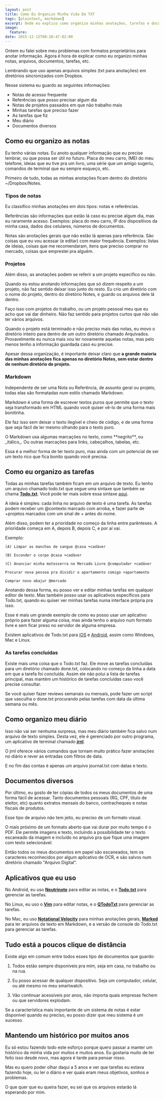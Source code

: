 ```yaml
---
layout: post
title: Como Eu Organizo Minha Vida Em TXT
tags: [plaintext, markdown]
excerpt: Onde eu explico como organizo minhas anotações, tarefas e documentos usando apenas arquivos simples em diretórios.
image:
  feature:
date: 2015-12-12T08:28:47-02:00
---
```


Ontem eu falei sobre meu problemas com formatos proprietários para anotar
informação.  Agora é hora de explicar como eu organizo minhas notas, arquivos,
documentos, tarefas, etc.

Lembrando que uso apenas arquivos simples (txt para anotações) em diretórios
sincronizados com Dropbox.

Nesse sistema eu guardo as seguintes informações:

- Notas de acesso frequente
- Referências que posso precisar algum dia
- Notas de projetos passados em que não trabalho mais
- Minhas tarefas que preciso fazer
- As tarefas que fiz
- Meu diário
- Documentos diversos

## Como eu organizo as notas ##

Eu tenho várias notas. Eu anoto qualquer informação que eu precise lembrar, ou
que possa ser útil no futuro. Placa do meu carro, IMEI do meu telefone, ideias
que eu tive pra um livro, uma série que um amigo sugeriu, comandos de terminal
que eu sempre esqueço, etc.

Primeiro de tudo, todas as minhas anotações ficam dentro do diretório
~/Dropbox/Notes.

### Tipos de notas ###

Eu classifico minhas anotações em dois tipos: notas e referências.

Referências são informações que estão lá caso eu precise algum dia, mas eu
raramente acesso.  Exemplos: placa do meu carro, IP dos dispositivos da minha
casa, dados dos celulares, números de documentos.

Notas são anotações gerais que não estão lá apenas para referência. São coisas
que eu vou acessar (e editar) com maior frequência.  Exemplos: listas de ideias,
coisas que me recomendaram, itens que preciso comprar no mercado, coisas que
emprestei pra alguém.

### Projetos ###

Além disso, as anotações podem se referir a um projeto específico ou não.

Quando eu estou anotando informações que só dizem respeito a um projeto, não faz
sentido deixar isso junto do resto. Eu crio um diretório com o nome do projeto,
dentro do diretório Notes, e guardo os arquivos dele lá dentro.

Faço isso com projetos do trabalho, ou um projeto pessoal meu que eu acho que
vai dar dinheiro. Não faz sentido para projetos curtos que não vão ter vários
arquivos.

Quando o projeto está terminado e não preciso mais das notas, eu movo o
diretório inteiro para dentro de um outro diretório chamado Arquivados.
Provavelmente eu nunca mais vou ler novamente aquelas notas, mas pelo menos
tenho a informação guardada caso eu precise.

Apesar dessa organização, é importante deixar claro que **a grande maioria das
minhas anotações fica apenas no diretório Notes, sem estar dentro de nenhum
diretório de projeto.**

### Markdown ###

Independente de ser uma Nota ou Referência, de assunto geral ou projeto, todas
elas são formatadas num estilo chamado Markdown.

Markdown é uma forma de escrever textos puros que permite que o texto seja
transformado em HTML quando você quiser vê-lo de uma forma mais bonitinha.

Ele faz isso sem deixar o texto ilegível e cheio de código, e de uma forma que
seja fácil de ler mesmo olhando para o texto puro.

O Markdown usa algumas marcações no texto, como \*\*negrito\*\*, ou \_itálico\_.
Ou outras marcações para links, cabeçalhos, tabelas, etc.

Essa é a melhor forma de ter texto puro, mas ainda com um potencial de ser um
texto rico que fica bonito quando você precisa.

## Como eu organizo as tarefas ##

Todas as minhas tarefas também ficam em um arquivo de texto. Eu tenho um arquivo
chamado todo.txt que segue uma sintaxe que também se chama
[**Todo.txt**][todotxt]. Você pode ler mais sobre essa sintaxe [aqui][todotxt].

A ideia é simples: cada linha no arquivo de texto é uma tarefa. As tarefas podem
receber um @contexto marcado com arroba, e fazer parte de +projetos marcados com
um sinal de + antes do nome.

Além disso, podem ter a prioridade no começo da linha entre parênteses. A
prioridade começa em A, depois B, depois C, e por aí vai.

Exemplo:

```
(A) Limpar as manchas de sangue @casa +cadáver

(B) Esconder o corpo @casa +cadáver

(C) Anunciar minha motosserra no Mercado Livre @computador +cadáver

Procurar nova pessoa pra dividir o apartamento comigo +apartamento

Comprar novo abajur @mercado
```

Anotando dessa forma, eu posso ver e editar minhas tarefas em qualquer editor de
texto. Mas também posso usar os aplicativos específicos para Todo.txt, quando eu
quiser ver minhas tarefas numa interface própria pra isso.

Esse é mais um grande exemplo de como eu posso usar um aplicativo próprio para
fazer alguma coisa, mas ainda tenho o arquivo num formato livre e sem ficar
preso no servidor de alguma empresa.

Existem aplicativos de Todo.txt para [iOS][todo-ios] e [Android][todo-android],
assim como Windows, Mac e Linux.

### As tarefas concluídas ###

Existe mais uma coisa que o Todo.txt faz. Ele move as tarefas concluídas para um
diretório chamado done.txt, colocando no começo da linha a data em que a tarefa
foi concluída. Assim ele não polui a lista de tarefas principal, mas mantém um
histórico de tarefas concluídas caso você precise consultar.

Se você quiser fazer reviews semanais ou mensais, pode fazer um script que
vasculha o done.txt procurando pelas tarefas com data da última semana ou mês.

## Como organizo meu diário ##

Isso não vai ser nenhuma surpresa, mas meu diário também fica salvo num arquivo
de texto simples. Desta vez, ele é gerenciado por outro programa, um aplicativo
de terminal chamado [**jrnl**][jrnl].

O jrnl oferece vários comandos que tornam muito prático fazer anotações no
diário e rever as entradas com filtros de data.

E no fim das contas é apenas um arquivo journal.txt com datas e texto.

## Documentos diversos ##

Por último, eu gosto de ter cópias de todos os meus documentos de uma forma
fácil de acessar. Tanto documentos pessoais (RG, CPF, título de eleitor, etc)
quanto extratos mensais do banco, contracheques e notas fiscais de produtos.

Esse tipo de arquivo não tem jeito, eu preciso de um formato visual.

O mais próximo de um formato aberto que vai durar por muito tempo é o PDF. Ele
permite imagens e texto, incluindo a possibilidade ter o texto escaneado da
imagem e incluído no arquivo pra que fique uma imagem com texto selecionável.

Então todos os meus documentos em papel são escaneados, tem os caracteres
reconhecidos por algum aplicativo de OCR, e são salvos num diretório chamado
"Arquivo Digital".

## Aplicativos que eu uso ##

No Android, eu uso [**Neutrinote**][neutrinote] para editar as notas, e o
[**Todo.txt**][todo-android] para gerenciar as tarefas.

No Linux, eu uso o [**Vim**][vim] para editar notas, e o
[**QTodoTxt**][qtodotxt] para gerenciar as tarefas.

No Mac, eu uso [**Notational Velocity**][nvalt] para minhas anotações gerais,
[**Marked**][marked] para ler arquivos de texto em Markdown, e a versão de
console do Todo.txt para gerenciar as tarefas.

## Tudo está a poucos clique de distância ##

Existe algo em comum entre todos esses tipo de documentos que guardo:

1) Todos estão sempre disponíveis pra mim, seja em casa, no trabalho ou na rua.

2) Eu posso acessar de qualquer dispositivo. Seja um computador, celular, ou até
mesmo no meu smartwatch. 

3) Vão continuar acessíveis por anos, não importa
quais empresas fechem ou que servidores explodam.

Se a característica mais importante de um sistema de notas é estar disponível
quando eu preciso, eu posso dizer que meu sistema é um sucesso.

## Mantendo um histórico por muitos anos ##

Eu só estou fazendo todo este esforço porque quero passar a manter um histórico
da minha vida por muitos e muitos anos. Eu gostaria muito de ter feito isso
desde novo, mas agora é tarde para pensar nisso.

Mas eu quero poder olhar daqui a 5 anos e ver que tarefas eu estava fazendo
hoje, ou ler o diário e ver quais eram meus objetivos, sonhos e problemas.

O que quer que eu queira fazer, eu sei que os arquivos estarão lá esperando por
mim.

[todotxt]:http://todotxt.com
[todo-ios]:http://itunes.apple.com/br/app/todo.txt-touch/id491342186?ls=1&mt=8
[todo-android]:http://play.google.com/store/apps/details?id=com.todotxt.todotxttouch
[jrnl]:https://github.com/maebert/jrnl
[neutrinote]:https://play.google.com/store/apps/details?id=com.appmindlab.nano&hl=pt_BR
[vim]:http://www.vim.org
[qtodotxt]:https://github.com/QTodoTxt/QTodoTxt
[nvalt]:http://brettterpstra.com/projects/nvalt/
[marked]:http://marked2app.com/
